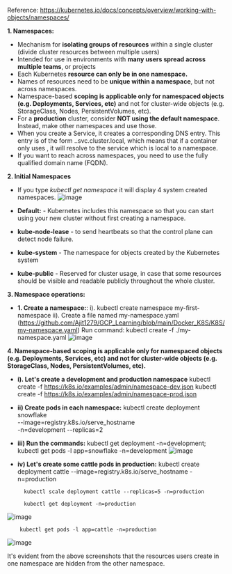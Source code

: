 Reference: https://kubernetes.io/docs/concepts/overview/working-with-objects/namespaces/

**1. Namespaces:**
- Mechanism for **isolating groups of resources** within a single cluster (divide cluster resources between multiple users)
- Intended for use in environments with **many users spread across multiple teams**, or projects 
- Each Kubernetes **resource can only be in one namespace.**
- Names of resources need to be **unique within a namespace**, but not across namespaces.
- Namespace-based **scoping is applicable only for namespaced objects (e.g. Deployments, Services, etc)** and not for cluster-wide objects (e.g. StorageClass, Nodes, PersistentVolumes, etc).
- For a **production** cluster, consider **NOT using the default namespace**. Instead, make other namespaces and use those.
- When you create a Service, it creates a corresponding DNS entry. This entry is of the form <service-name>.<namespace-name>.svc.cluster.local, which means that if a container only uses <service-name>, it will resolve to the service which is local to a namespace.
- If you want to reach across namespaces, you need to use the fully qualified domain name (FQDN).

**2. Initial Namespaces**
- If you type _kubectl get namespace_ it will display 4 system created namespaces.
  ![image](https://github.com/Ajit1279/GCP_Learning/assets/81754034/d4362193-ed84-4c33-a184-c4e6c5fa1f35)

- **Default:** - Kubernetes includes this namespace so that you can start using your new cluster without first creating a namespace.
- **kube-node-lease** - to send heartbeats so that the control plane can detect node failure.
- **kube-system** - The namespace for objects created by the Kubernetes system
- **kube-public** - Reserved for cluster usage, in case that some resources should be visible and readable publicly throughout the whole cluster.


**3. Namespace operations:**
- **1. Create a namespace:**:
        i). kubectl create namespace my-first-namespace
       ii). Create a file named my-namespace.yaml (https://github.com/Ajit1279/GCP_Learning/blob/main/Docker_K8S/K8S/my-namespace.yaml)
           Run command: kubectl create -f ./my-namespace.yaml
  ![image](https://github.com/Ajit1279/GCP_Learning/assets/81754034/355b1a71-9242-45b8-81c1-5dc21e88ef42)

        
**4. Namespace-based scoping is applicable only for namespaced objects (e.g. Deployments, Services, etc) and not for cluster-wide objects (e.g. StorageClass, Nodes, PersistentVolumes, etc).**
- **i). Let's create a development and production namespace**
  kubectl create -f https://k8s.io/examples/admin/namespace-dev.json
  kubectl create -f https://k8s.io/examples/admin/namespace-prod.json
  
- **ii) Create pods in each namespace:**
  kubectl create deployment snowflake \
  --image=registry.k8s.io/serve_hostname \
  -n=development --replicas=2
  
- **iii) Run the commands:** kubectl get deployment -n=development; kubectl get pods -l app=snowflake -n=development
  ![image](https://github.com/Ajit1279/GCP_Learning/assets/81754034/b4ffe091-d050-457c-88ee-14daeebc4249)

- **iv) Let's create some cattle pods in production:**
        kubectl create deployment cattle --image=registry.k8s.io/serve_hostname -n=production

        kubectl scale deployment cattle --replicas=5 -n=production

        kubectl get deployment -n=production

![image](https://github.com/Ajit1279/GCP_Learning/assets/81754034/ea6e9fee-cd20-4a69-bb37-e632e888b609)

        kubectl get pods -l app=cattle -n=production
![image](https://github.com/Ajit1279/GCP_Learning/assets/81754034/26b65e6a-108a-44f3-83d5-9250196d54fa)

It's evident from the above screenshots that the resources users create in one namespace are hidden from the other namespace.

